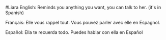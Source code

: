 #Liara
English: Reminds you anything you want, you can talk to her. (it's in Spanish)

Français: Elle vous rappel tout. Vous pouvez parler avec elle en Espagnol.

Español: Ella te recuerda todo. Puedes hablar con ella en Español